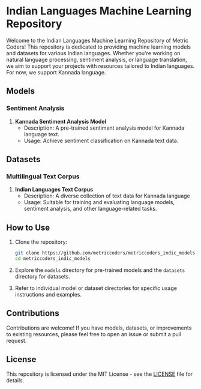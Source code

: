 # Indian Languages Machine Learning Repository

Welcome to the Indian Languages Machine Learning Repository of Metric Coders! This repository is dedicated to providing machine learning models and datasets for various Indian languages. Whether you're working on natural language processing, sentiment analysis, or language translation, we aim to support your projects with resources tailored to Indian languages. For now, we support Kannada language.

## Models

### Sentiment Analysis

1. **Kannada Sentiment Analysis Model**
   - Description: A pre-trained sentiment analysis model for Kannada language text.
   - Usage: Achieve sentiment classification on Kannada text data.

## Datasets

### Multilingual Text Corpus

1. **Indian Languages Text Corpus**
   - Description: A diverse collection of text data for Kannada language
   - Usage: Suitable for training and evaluating language models, sentiment analysis, and other language-related tasks.

## How to Use

1. Clone the repository:

    ```bash
    git clone https://github.com/metriccoders/metriccoders_indic_models.git
    cd metriccoders_indic_models
    ```

2. Explore the `models` directory for pre-trained models and the `datasets` directory for datasets.

3. Refer to individual model or dataset directories for specific usage instructions and examples.

## Contributions

Contributions are welcome! If you have models, datasets, or improvements to existing resources, please feel free to open an issue or submit a pull request.

## License

This repository is licensed under the MIT License - see the [LICENSE](LICENSE.md) file for details.
